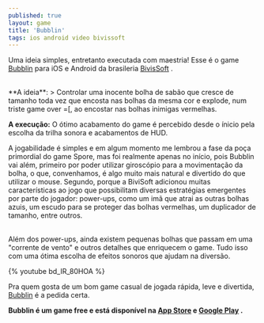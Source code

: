 ```yaml
---
published: true
layout: game
title: 'Bubblin'
tags: ios android video bivissoft
---
```

 
Uma ideia simples, entretanto executada com maestria! Esse &#233; o game <a href="http://www.bivissoft.com/projeto-bubblin.php" target="_blank">Bubblin</a>
 para iOS e Android da brasileria <a href="http://www.bivissoft.com/" target="_blank">BivisSoft</a>
.
 

<br />
**A ideia**:
> Controlar uma inocente bolha de sab&#227;o que cresce de tamanho toda vez que encosta nas bolhas da mesma cor e explode, num triste game over =[, ao encostar nas bolhas inimigas vermelhas.
 
<strong>A execu&#231;&#227;o:</strong>
O &#243;timo acabamento do game &#233; percebido desde o &#237;nicio pela escolha da trilha sonora e acabamentos de HUD. 
 

 
A jogabilidade &#233; simples e em algum momento me lembrou a fase da po&#231;a primordial do game Spore, mas foi realmente apenas no in&#237;cio, pois Bubblin vai al&#233;m, primeiro por poder utilizar girosc&#243;pio para a movimenta&#231;&#227;o da bolha, o que, convenhamos, &#233; algo muito mais natural e divertido do que utilizar o mouse. Segundo, porque a BiviSoft adicionou muitas caracter&#237;sticas ao jogo que  possibilitam diversas estrat&#233;gias emergentes por parte do jogador: power-ups, como um im&#227; que atrai as outras bolhas azuis, um escudo para se proteger das bolhas vermelhas, um duplicador de tamanho, entre outros.
 

<br />
Al&#233;m dos power-ups, ainda existem pequenas bolhas que passam em uma &quot;corrente de vento&quot; e outros detalhes que enriquecem o game. Tudo isso com uma &#243;tima escolha de efeitos sonoros que ajudam na divers&#227;o.
 
{% youtube bd_IR_80HOA %}
 
Pra quem gosta de um bom game casual de jogada r&#225;pida, leve e divertida, <a href="http://www.bivissoft.com/projeto-bubblin.php" target="_blank">Bubblin</a>
 &#233; a pedida certa.
 
<strong>Bubblin &#233; um game free e est&#225; dispon&#237;vel na <a href="http://itunes.apple.com/br/app/bubblin/id481259153" target="_blank">App Store</a>
 e <a href="http://play.google.com/store/apps/details?id=com.bivissoft.bubblin" target="_blank">Google Play</a>
.</strong>
 
